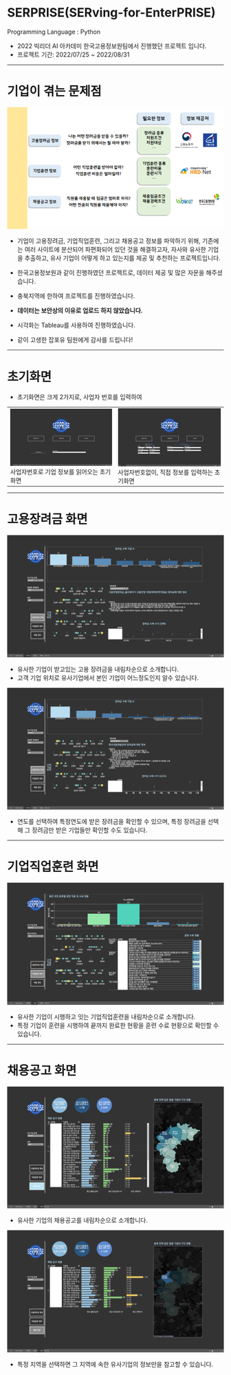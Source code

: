 # **SERPRISE**(**SER**ving-for-Enter**PRISE**)

Programming Language : Python  

* 2022 빅리더 AI 아카데미 한국고용정보원팀에서 진행했던 프로젝트 입니다.
* 프로젝트 기간: 2022/07/25 ~ 2022/08/31

---
# 기업이 겪는 문제점
![Alt text](figs/problem.png)

* 기업이 고용장려금, 기업직업훈련, 그리고 채용공고 정보를 파악하기 위해, 기존에는 여러 사이트에 분산되어 파편화되어 있던 것을 해결하고자, 자사와 유사한 기업을 추출하고, 유사 기업이 어떻게 하고 있는지를 제공 및 추천하는 프로젝트입니다.


* 한국고용정보원과 같이 진행하였던 프로젝트로, 데이터 제공 및 많은 자문을 해주셨습니다.

* 충북지역에 한하여 프로젝트를 진행하였습니다.

* __데이터는 보안상의 이유로 업로드 하지 않았습니다.__

* 시각화는 Tableau를 사용하여 진행하였습니다.

* 같이 고생한 잡포유 팀원에게 감사를 드립니다!
---
# 초기화면

* 초기화면은 크게 2가지로, 사업자 번호를 입력하여 

|||
|--|--|
|![Alt text](figs/start1.png)<br>사업자번호로 기업 정보를 읽어오는 초기화면|![Alt text](figs/start2.png)<br>사업자번호없이, 직접 정보를 입력하는 초기화면|

---
# 고용장려금 화면
![Alt text](figs/a1.png)
* 유사한 기업이 받고있는 고용 장려금을 내림차순으로 소개합니다.
* 고객 기업 위치로 유사기업에서 본인 기업이 어느정도인지 알수 있습니다.

![Alt text](figs/a2.png)
* 연도를 선택하여 특정연도에 받은 장려금을 확인할 수 있으며, 특정 장려금을 선택해 그 장려금만 받은 기업들만 확인할 수도 있습니다.
---
# 기업직업훈련 화면
![Alt text](figs/b1.png)

* 유사한 기업이 시행하고 잇는 기업직업훈련을 내림차순으로 소개합니다.
* 특정 기업이 훈련을 시행하여 끝까지 완료한 현황을 훈련 수료 현황으로 확인할 수 있습니다.
---
# 채용공고 화면
![Alt text](figs/c1.png)

* 유사한 기업의 채용공고를 내림차순으로 소개합니다.

![Alt text](figs/c2.png)
* 특정 지역을 선택하면 그 지역에 속한 유사기업의 정보만을 참고할 수 있습니다.